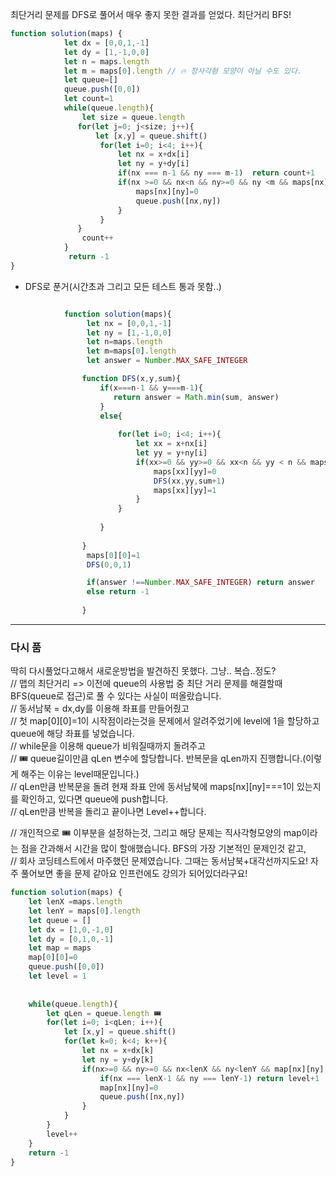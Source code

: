 최단거리 문제를 DFS로 풀어서 매우 좋지 못한 결과를 얻었다. 최단거리 BFS!

```jsx
function solution(maps) {
            let dx = [0,0,1,-1]
            let dy = [1,-1,0,0]
            let n = maps.length
            let m = maps[0].length // 🔥 정사각형 모양이 아닐 수도 있다.
            let queue=[]
            queue.push([0,0])
            let count=1
            while(queue.length){
                let size = queue.length 
               for(let j=0; j<size; j++){
                   let [x,y] = queue.shift()
                    for(let i=0; i<4; i++){
                        let nx = x+dx[i]
                        let ny = y+dy[i]
                        if(nx === n-1 && ny === m-1)  return count+1
                        if(nx >=0 && nx<n && ny>=0 && ny <m && maps[nx][ny] === 1) {
                            maps[nx][ny]=0
                            queue.push([nx,ny])
                        }
                    }  
               }
                count++
            }
             return -1   
}
```

- DFS로 푼거(시간초과 그리고 모든 테스트 통과 못함..)
```jsx

            function solution(maps){  
                 let nx = [0,0,1,-1]
                 let ny = [1,-1,0,0]
                 let n=maps.length
                 let m=maps[0].length
                 let answer = Number.MAX_SAFE_INTEGER

                function DFS(x,y,sum){
                    if(x===n-1 && y===m-1){
                       return answer = Math.min(sum, answer)
                    }
                    else{
                      
                        for(let i=0; i<4; i++){
                            let xx = x+nx[i]
                            let yy = y+ny[i]
                            if(xx>=0 && yy>=0 && xx<n && yy < n && maps[xx][yy] === 1){
                                maps[xx][yy]=0
                                DFS(xx,yy,sum+1)
                                maps[xx][yy]=1
                            }
                        }
                       
                    }
                   
                }
                 maps[0][0]=1   
                 DFS(0,0,1)

                 if(answer !==Number.MAX_SAFE_INTEGER) return answer
                 else return -1
                 
                }

```

-----
### 다시 품
딱히 다시풀었다고해서 새로운방법을 발견하진 못했다. 그냥.. 복습..정도?<br/>
// 맵의 최단거리 => 이전에 queue의 사용법 중 최단 거리 문제를 해결할때 BFS(queue로 접근)로 풀 수 있다는 사실이 떠올랐습니다.<br/>
// 동서남북 = dx,dy를 이용해 좌표를 만들어줬고<br/>
// 첫 map[0][0]=1이 시작점이라는것을 문제에서 알려주었기에 level에 1을 할당하고 queue에 해당 좌표를 넣었습니다.<br/>
// while문을 이용해 queue가 비워질때까지 돌려주고<br/>
// 🎟 queue길이만큼 qLen 변수에 할당합니다. 반복문을 qLen까지 진행합니다.(이렇게 해주는 이유는 level때문입니다.)<br/>
// qLen만큼 반복문을 돌려 현재 좌표 안에 동서남북에 maps[nx][ny]===1이 있는지를 확인하고, 있다면 queue에 push합니다.<br/>
// qLen만큼 반복을 돌리고 끝이나면 Level++합니다.<br/>

// 개인적으로 🎟 이부분을 설정하는것, 그리고 해당 문제는 직사각형모양의 map이라는 점을 간과해서 시간을 많이 할애했습니다. BFS의 가장 기본적인 문제인것 같고, <br/>
// 회사 코딩테스트에서 마주했던 문제였습니다. 그때는 동서남북+대각선까지도요! 자주 풀어보면 좋을 문제 같아요 인프런에도 강의가 되어있더라구요!<br/>
```jsx
function solution(maps) {
    let lenX =maps.length
    let lenY = maps[0].length
    let queue = []
    let dx = [1,0,-1,0]
    let dy = [0,1,0,-1]
    let map = maps
    map[0][0]=0
    queue.push([0,0])
    let level = 1
   
    
    while(queue.length){
        let qLen = queue.length 🎟 
        for(let i=0; i<qLen; i++){
            let [x,y] = queue.shift()
            for(let k=0; k<4; k++){
                let nx = x+dx[k]
                let ny = y+dy[k]
                if(nx>=0 && ny>=0 && nx<lenX && ny<lenY && map[nx][ny] === 1){
                    if(nx === lenX-1 && ny === lenY-1) return level+1
                    map[nx][ny]=0
                    queue.push([nx,ny])
                }
            }
        }
        level++
    }
    return -1
}
```

